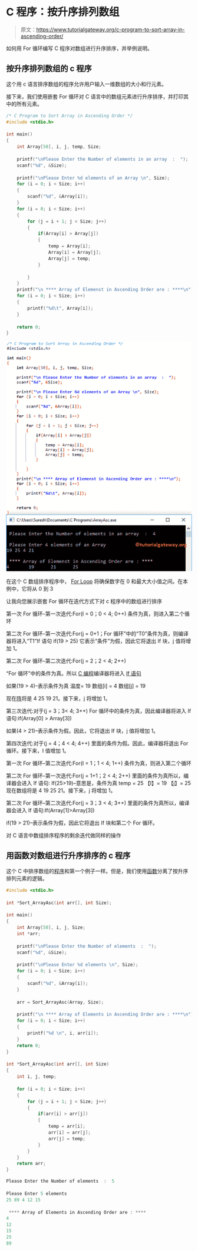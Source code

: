 # C 程序：按升序排列数组

> 原文：<https://www.tutorialgateway.org/c-program-to-sort-array-in-ascending-order/>

如何用 For 循环编写 C 程序对数组进行升序排序，并举例说明。

## 按升序排列数组的 c 程序

这个用 c 语言排序数组的程序允许用户输入一维数组的大小和行元素。

接下来，我们使用嵌套 For 循环对 C 语言中的数组元素进行升序排序，并打印其中的所有元素。

```c
/* C Program to Sort Array in Ascending Order */
#include <stdio.h>

int main()
{
	int Array[50], i, j, temp, Size;

	printf("\nPlease Enter the Number of elements in an array  :  ");
	scanf("%d", &Size);

	printf("\nPlease Enter %d elements of an Array \n", Size);
	for (i = 0; i < Size; i++)
	{
		scanf("%d", &Array[i]);
    }     
	for (i = 0; i < Size; i++)
	{
		for (j = i + 1; j < Size; j++)
		{
			if(Array[i] > Array[j])
			{
				temp = Array[i];
				Array[i] = Array[j];
				Array[j] = temp;
			}

		}
	}
	printf("\n **** Array of Elemenst in Ascending Order are : ****\n");
	for (i = 0; i < Size; i++)
	{
		printf("%d\t", Array[i]);
	}

	return 0;
}
```

![C Program to Sort Array in Ascending Order 1](img/4c1c9a978b0edc60e0c86d15f7ad5691.png)

在这个 C 数组排序程序中， [For Loop](https://www.tutorialgateway.org/for-loop-in-c-programming/) 将确保数字在 0 和最大大小值之间。在本例中，它将从 0 到 3

让我向您展示嵌套 For 循环在迭代方式下对 c 程序中的数组进行排序

第一次 For 循环–第一次迭代:For(I = 0；0 < 4; 0++)
条件为真，则进入第二个循环

第二次 For 循环–第一次迭代:For(j = 0+1；For 循环”中的“T0”条件为真，则编译器将进入“T1”If 语句
if(19 > 25)
它表示“条件”为假，因此它将退出 If 块，j 值将增加 1。

第二次 For 循环–第二次迭代:For(j = 2；2 < 4; 2++)

“For 循环”中的条件为真。所以 [C 编程](https://www.tutorialgateway.org/c-programming/)编译器将进入 [If 语句](https://www.tutorialgateway.org/if-statement-in-c/)

如果(19 > 4)–表示条件为真
温度= 19
数组[i] = 4
数组[j] = 19

现在[阵](https://www.tutorialgateway.org/array-in-c/)将是 4 25 19 21。接下来，j 将增加 1。

第三次迭代:对于(j = 3；3< 4; 3++)
For 循环中的条件为真，因此编译器将进入 If 语句:if(Array[0] > Array[3])

如果(4 > 21)–表示条件为假。因此，它将退出 If 块，j 值将增加 1。

第四次迭代:对于(j = 4；4 < 4; 4++)
里面的条件为假。因此，编译器将退出 For 循环。接下来，I 值增加 1。

第一次 For 循环–第二次迭代:For(I = 1；1 < 4; 1++)
条件为真，则进入第二个循环

第二次 For 循环–第一次迭代:For(j = 1+1；2 < 4; 2++)
里面的条件为真所以，编译器会进入 If 语句:
If(25>19)–意思是，条件为真
temp = 25
【I】= 19
【j】= 25
现在数组将是 4 19 25 21。接下来，j 将增加 1。

第二次 For 循环–第二次迭代:For(j = 3；3 < 4; 3++)
里面的条件为真所以，编译器会进入 If 语句:If(Array[1]>Array[3])

if(19 > 21)–表示条件为假，因此它将退出 If 块和第二个 For 循环。

对 C 语言中数组排序程序的剩余迭代做同样的操作

## 用函数对数组进行升序排序的 c 程序

这个 C 中排序数组的[程序](https://www.tutorialgateway.org/c-programming-examples/)和第一个例子一样。但是，我们使用[函数](https://www.tutorialgateway.org/functions-in-c/)分离了按升序排列元素的逻辑。

```c
#include <stdio.h>

int *Sort_ArrayAsc(int arr[], int Size);

int main()
{
	int Array[50], i, j, Size;
	int *arr;

	printf("\nPlease Enter the Number of elements  :  ");
	scanf("%d", &Size);

	printf("\nPlease Enter %d elements \n", Size);
	for (i = 0; i < Size; i++)
	{
		scanf("%d", &Array[i]);
    }  

	arr = Sort_ArrayAsc(Array, Size);   

	printf("\n **** Array of Elements in Ascending Order are : ****\n");
	for (i = 0; i < Size; i++)
	{
		printf("%d \n", i, arr[i]);
	}	
	return 0;
}

int *Sort_ArrayAsc(int arr[], int Size)
{
	int i, j, temp;

	for (i = 0; i < Size; i++)
	{
		for (j = i + 1; j < Size; j++)
		{
			if(arr[i] > arr[j])
			{
				temp = arr[i];
				arr[i] = arr[j];
				arr[j] = temp;
			}			
		}
	}
	return arr;	
}
```

```c
Please Enter the Number of elements  :  5

Please Enter 5 elements
25 89 4 12 15

 **** Array of Elements in Ascending Order are : ****
4 
12 
15 
25 
89 
```